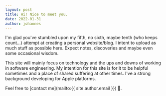```yaml
---
layout: post
title: Hi! Nice to meet you.
date: 2022-01-31
author: johannes
---
```

I'm glad you've stumbled upon my fifth, no sixth, maybe tenth (who keeps count…) attempt at creating a personal website/blog.
I intent to upload as much stuff as possible here. Expect notes, discoveries and maybe even some occasional wisdom.

This site will mainly focus on technology and the ups and downs of working in software engineering.
My intention for this site is for it to be helpful sometimes and a place of shared suffering at other times. I've a strong background developing for Apple platforms.

Feel free to [contact me](mailto:{{ site.author.email }}) 📧.